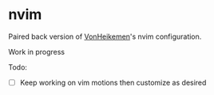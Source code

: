 # nvim 

Paired back version of [VonHeikemen](https://github.com/VonHeikemen)'s nvim configuration.

Work in progress

Todo:

- [ ] Keep working on vim motions then customize as desired
